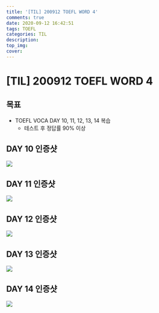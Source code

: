 ```yaml
---
title: '[TIL] 200912 TOEFL WORD 4'
comments: true
date: 2020-09-12 16:42:51
tags: TOEFL
categories: TIL
description:
top_img:
cover:
---
```

# [TIL] 200912 TOEFL WORD 4
## 목표
- TOEFL VOCA DAY 10, 11, 12, 13, 14 복습
    - 테스트 후 정답률 90% 이상

## DAY 10 인증샷
![](Day10.png)

## DAY 11 인증샷
![](Day11.png)

## DAY 12 인증샷
![](Day12.png)

## DAY 13 인증샷
![](Day13.png)

## DAY 14 인증샷
![](Day14.png)